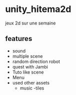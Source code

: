# unity_hitema2d
jeux 2d sur une semaine

## features
  - sound
  - multiple scene
  - random direction robot
  - quest with Jambi
  - Tuto like scene
  - Menu
  - used other assets
    - music
    -tiles
   
